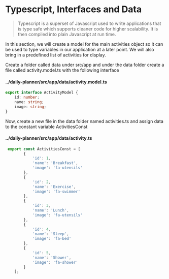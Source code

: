 # Typescript, Interfaces and Data

> Typescript is a superset of Javascript used to write applications that is type safe which supports cleaner code for higher scalability. It is then compiled into plain Javascript at run time.

In this section, we will create a model for the main activities object so it can be used to type variables in our application at a later point. We will also bring in a predefined list of activities for display.

Create a folder called data under src/app and under the data folder create a file called activity.model.ts with the following interface

####  ../daily-planner/src/app/data/activity.model.ts

```typescript
export interface ActivityModel {
    id: number;
    name: string;
    image: string;
}

```

Now, create a new file in the data folder named activities.ts and assign data to the constant variable ActivitiesConst

#### ../daily-planner/src/app/data/activity.ts

```typescript
 export const ActivitiesConst = [
        {
            'id': 1,
            'name': 'Breakfast',
            'image': 'fa-utensils'
        },
        {
            'id': 2,
            'name': 'Exercise',
            'image': 'fa-swimmer'
        },
        {
            'id': 3,
            'name': 'Lunch',
            'image': 'fa-utensils'
        },
        {
            'id': 4,
            'name': 'Sleep',
            'image': 'fa-bed'
        },
        {
            'id': 5,
            'name': 'Shower',
            'image': 'fa-shower'
        }
    ];

```

